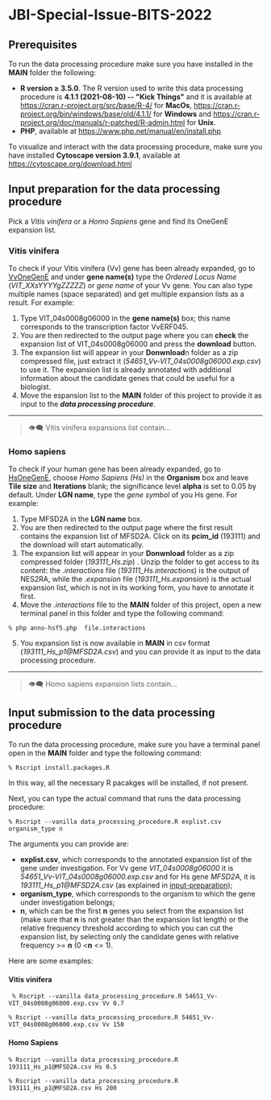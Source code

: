 # JBI-Special-Issue-BITS-2022


## Prerequisites

To run the data processing procedure make sure you have installed in the **MAIN** folder the following:

- **R version ≥ 3.5.0**. The R version used to write this data processing procedure is **4.1.1 (2021-08-10) -- "Kick Things"** and it is available at https://cran.r-project.org/src/base/R-4/ for **MacOs**, https://cran.r-project.org/bin/windows/base/old/4.1.1/ for **Windows** and https://cran.r-project.org/doc/manuals/r-patched/R-admin.html for **Unix**.
- **PHP**, available at https://www.php.net/manual/en/install.php

To visualize and interact with the data processing procedure, make sure you have installed **Cytoscape version 3.9.1**, available at https://cytoscape.org/download.html

## Input preparation for the data processing procedure

Pick a _Vitis vinifera_ or a _Homo Sapiens_ gene and find its OneGenE expansion list.

### Vitis vinifera

To check if your Vitis vinifera (Vv) gene has been already expanded, go to [VvOneGenE](http://ibdm.disi.unitn.it/onegene/vv/onegene-vv.php) and under **gene name(s)** type the _Ordered Locus Name_ (_VIT_XXsYYYYgZZZZZ_) or _gene name_  of your Vv gene. You can also type multiple names (space separated) and get multiple expansion lists as a result.
For example: 
1. Type VIT_04s0008g06000 in the **gene name(s)** box; this name corresponds to the transcription factor VvERF045. 
2. You are then redirected to the output page where you can **check** the expansion list of VIT_04s0008g06000 and press the **download** button. 
3. The expansion list will appear in your **Donwnload**n folder as a zip compressed file, just extract it (_54651_Vv-VIT_04s0008g06000.exp.csv_) to use it. The expansion list is already annotated with additional information about the candidate genes that could be useful for a biologist.
4. Move the espansion list to the **MAIN** folder of this project to provide it as input to the ***data processing procedure***. 

---
> :eye_speech_bubble: Vitis vinifera expansions list contain...

### Homo sapiens

To check if your human gene has been already expanded, go to [HsOneGenE](https://gene.disi.unitn.it/test/gene\_history-z.php), choose _Homo Sapiens (Hs)_ in the **Organism** box and leave **Tile size** and **Iterations** blank; the significance level **alpha** is set to 0.05 by default. Under **LGN name**, type the _gene symbol_ of you Hs gene.
For example:
1. Type MFSD2A in the **LGN name** box.
2.  You are then redirected to the output page where the first result contains the expansion list of MFSD2A. Click on its **pcim_id** (193111) and the download will start automatically. 
3. The expansion list will appear in your **Donwnload** folder as a zip compressed folder (_193111_Hs.zip_) . Unzip the folder to get access to its content: the _.interactions_ file (_193111_Hs.interactions_) is the output of NES2RA, while the _.expansion_ file (_193111_Hs.expansion_) is the actual expansion list, which is not in its working form, you have to annotate it first.
4. Move the _.interactions_ file to the **MAIN** folder of this project, open a new terminal panel in this folder and type the following command:

  ```
  % php anno-hsf5.php  file.interactions
  ```
5. You expansion list is now available in **MAIN** in csv format (_193111_Hs_p1@<!-- -->MFSD2A.csv_) and you can provide it as input to the data processing procedure.

---
> :eye_speech_bubble: Homo sapiens expansion lists contain...

## Input submission to the data processing procedure

To run the data processing procedure, make sure you have a terminal panel open in the **MAIN** folder and type the following command:

  ```
  % Rscript install.packages.R
  ```

In this way, all the necessary R pacakges will be installed, if not present.

Next, you can type the actual command that runs the data processing procedure:

  ```
  % Rscript --vanilla data_processing_procedure.R explist.csv organism_type n
  ```
The arguments you can provide are:

- **explist.csv**, which corresponds to the annotated expansion list of the gene under investigation. For Vv gene _VIT_04s0008g06000_ it is _54651_Vv-VIT_04s0008g06000.exp.csv_ and for Hs gene _MFSD2A_, it is _193111_Hs_p1@<!-- -->MFSD2A.csv_ (as explained in [input-preparation](https://github.com/Camilla9347/JBI-Special-Issue-BITS-2022/edit/main/README.md#input-preparation-for-the-data-processing-procedure));
- **organism_type**, which corresponds to the organism to which the gene under investigation belongs;
- **n**, which can be the first **n** genes you select from the expansion list (make sure that **n** is not greater than the expansion list length) or the relative frequency threshold according to which you can cut the expansion list, by selecting only the candidate genes with relative frequency >= **n** (0 <**n** <= 1).

Here are some examples:

#### Vitis vinifera

 ```
  % Rscript --vanilla data_processing_procedure.R 54651_Vv-VIT_04s0008g06000.exp.csv Vv 0.7

  ```
  
  ```
  % Rscript --vanilla data_processing_procedure.R 54651_Vv-VIT_04s0008g06000.exp.csv Vv 150

  ```

#### Homo Sapiens

  ```
  % Rscript --vanilla data_processing_procedure.R 193111_Hs_p1@MFSD2A.csv Hs 0.5

  ```
  
  ```
  % Rscript --vanilla data_processing_procedure.R 193111_Hs_p1@MFSD2A.csv Hs 200

  ```







